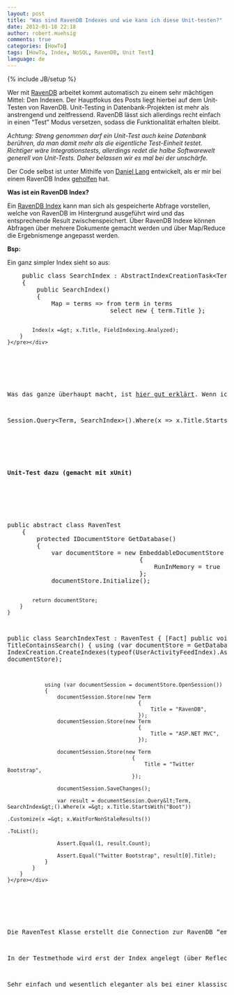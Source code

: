```yaml
---
layout: post
title: "Was sind RavenDB Indexes und wie kann ich diese Unit-testen?"
date: 2012-01-18 22:18
author: robert.muehsig
comments: true
categories: [HowTo]
tags: [HowTo, Index, NoSQL, RavenDB, Unit Test]
language: de
---
```

{% include JB/setup %}
<p>Wer mit <a href="http://www.knowyourstack.com/what-is/ravendb">RavenDB</a> arbeitet kommt automatisch zu einem sehr mächtigen Mittel: Den Indexen. Der Hauptfokus des Posts liegt hierbei auf dem Unit-Testen von RavenDB. Unit-Testing in Datenbank-Projekten ist mehr als anstrengend und zeitfressend. RavenDB lässt sich allerdings recht einfach in einen “Test” Modus versetzen, sodass die Funktionalität erhalten bleibt. </p> <p><em>Achtung: Streng genommen darf ein Unit-Test auch keine Datenbank berühren, da man damit mehr als die eigentliche Test-Einheit testet. Richtiger wäre Integrationstests, allerdings redet die halbe Softwarewelt generell von Unit-Tests. Daher belassen wir es mal bei der unschärfe.</em></p> <p>Der Code selbst ist unter Mithilfe von <a href="http://daniellang.net/">Daniel Lang</a> entwickelt, als er mir bei einem RavenDB Index <a href="{{BASE_PATH}}/2012/01/16/gitpull-request-mergen-fr-anfnger/">geholfen</a> hat.</p> <p><strong>Was ist ein RavenDB Index?</strong></p> <p>Ein <a href="http://ravendb.net/documentation/how-indexes-work">RavenDB Index</a> kann man sich als gespeicherte Abfrage vorstellen, welche von RavenDB im Hintergrund ausgeführt wird und das entsprechende Result zwischenspeichert. Über RavenDB Indexe können Abfragen über mehrere Dokumente gemacht werden und über Map/Reduce die Ergebnismenge angepasst werden. </p> <p><strong>Bsp: </strong></p> <p>Ein ganz simpler Index sieht so aus:</p> <div style="padding-bottom: 0px; margin: 0px; padding-left: 0px; padding-right: 0px; display: inline; float: none; padding-top: 0px" id="scid:812469c5-0cb0-4c63-8c15-c81123a09de7:8a2a1586-9e7f-41da-9a0c-c8185a0151de" class="wlWriterEditableSmartContent"><pre name="code" class="c#">    public class SearchIndex : AbstractIndexCreationTask&lt;Term&gt;
    {
        public SearchIndex()
        {
            Map = terms =&gt; from term in terms
                            select new { term.Title };

            Index(x =&gt; x.Title, FieldIndexing.Analyzed);
        }
    }</pre></div>
<p>&nbsp;</p>
<p>Was das ganze überhaupt macht, ist <a href="http://daniellang.net/searching-on-string-properties-in-ravendb/">hier gut erklärt</a>. Wenn ich den Code anwenden möchte:</p>
<div style="padding-bottom: 0px; margin: 0px; padding-left: 0px; padding-right: 0px; display: inline; float: none; padding-top: 0px" id="scid:812469c5-0cb0-4c63-8c15-c81123a09de7:d3ce19f0-938f-4b6b-9bbb-fc4991c007c4" class="wlWriterEditableSmartContent"><pre name="code" class="c#">Session.Query&lt;Term, SearchIndex&gt;().Where(x =&gt; x.Title.StartsWith(searchTerm)).ToList();</pre></div>
<p>&nbsp;</p>
<p><strong>Unit-Test dazu (gemacht mit xUnit)</strong></p>
<p>&nbsp;</p>
<div style="padding-bottom: 0px; margin: 0px; padding-left: 0px; padding-right: 0px; display: inline; float: none; padding-top: 0px" id="scid:812469c5-0cb0-4c63-8c15-c81123a09de7:2ea25287-ed20-47c2-93ca-bb2ce35be1f8" class="wlWriterEditableSmartContent"><pre name="code" class="c#">public abstract class RavenTest
    {
        protected IDocumentStore GetDatabase()
        {
            var documentStore = new EmbeddableDocumentStore
                                    {
                                        RunInMemory = true
                                    };
            documentStore.Initialize();

            return documentStore;
        }
    } 

public class SearchIndexTest : RavenTest
    {
        [Fact]
        public void TitleContainsSearch()
        {
            using (var documentStore = GetDatabase())
            {
                IndexCreation.CreateIndexes(typeof(UserActivityFeedIndex).Assembly, documentStore);

                using (var documentSession = documentStore.OpenSession())
                {
                    documentSession.Store(new Term
                                              {
                                                  Title = "RavenDB",
                                              });
                    documentSession.Store(new Term
                                              {
                                                  Title = "ASP.NET MVC",
                                              });

                    documentSession.Store(new Term
                                            {
                                                Title = "Twitter Bootstrap",
                                            });

                    documentSession.SaveChanges();

                    var result = documentSession.Query&lt;Term, SearchIndex&gt;().Where(x =&gt; x.Title.StartsWith("Boot"))
                                                                           .Customize(x =&gt; x.WaitForNonStaleResults())
                                                                           .ToList();

                    Assert.Equal(1, result.Count);

                    Assert.Equal("Twitter Bootstrap", result[0].Title);
                }
            }
        }
    }</pre></div>

<p>&nbsp;</p>
<p>Die RavenTest Klasse erstellt die Connection zur RavenDB “embedded” Datenbank. Über “<strong>RunInMemory</strong>” wird dies auch nur im Arbeitsspeicher gehalten. Vorteil: Sehr schnell und kein Cleanup nach dem Test. </p>
<p>In der Testmethode wird erst der Index angelegt (über Reflection wird die Assembly durchsucht) und dann werden Testdaten in diese DB abgespeichert. Am Ende erfolgt die Abfrage und das Ergebnis wird überprüft. Bei der Abfrage wird noch ein <strong>WaitForNonStaleResults</strong> dazugehangen um auch die gerade eben gespeicherten Daten mit abzufragen (RavenDB speichert die Index-Ergebnisse zwischen, sodass es zu einer kurzen Verzögerung kommen kann. Ist im Unit-Testing allerdings ungünstig.)</p>
<p>Sehr einfach und wesentlich eleganter als bei einer klassischen DB.</p>
